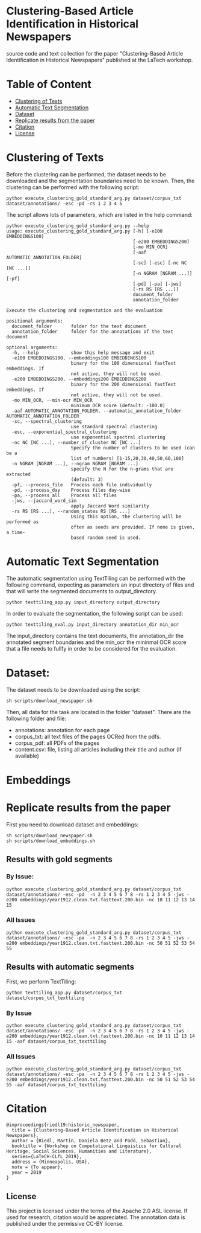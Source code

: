 # Clustering-Based Article Identification in Historical Newspapers

source code and text collection for the paper "Clustering-Based Article Identification in Historical Newspapers" published at the LaTech workshop.


Table of Content
================

- [Clustering of Texts](#clustering-of-texts)
- [Automatic Text Segmentation](#automatic-text-segmentation)
- [Dataset](#dataset)
- [Replicate results from the paper](#replicate-results–from-the-paper)
- [Citation](#citation)
- [License](#license)

# Clustering of Texts

Before the clustering can be performed, the dataset needs to be downloaded and the segmentation boundaries need to be known.
Then, the clustering can be performed with the following script:

```
python execute_clustering_gold_standard_arg.py dataset/corpus_txt dataset/annotations/ -esc -pd -rs 1 2 3 4 5 
```

The script allows lots of parameters, which are listed in the help command:

```
python execute_clustering_gold_standard_arg.py --help
usage: execute_clustering_gold_standard_arg.py [-h] [-e100 EMBEDDINGS100]
                                               [-e200 EMBEDDINGS200]
                                               [-mo MIN_OCR]
                                               [-aaf AUTOMATIC_ANNOTATION_FOLDER]
                                               [-sc] [-esc] [-nc NC [NC ...]]
                                               [-n NGRAM [NGRAM ...]] [-pf]
                                               [-pd] [-pa] [-jws]
                                               [-rs RS [RS ...]]
                                               document_folder
                                               annotation_folder

Execute the clustering and segmentation and the evaluation

positional arguments:
  document_folder       folder for the text document
  annotation_folder     folder for the annotations of the text document

optional arguments:
  -h, --help            show this help message and exit
  -e100 EMBEDDINGS100, --embeddings100 EMBEDDINGS100
                        binary for the 100 dimensional fastText embeddings. If
                        not active, they will not be used.
  -e200 EMBEDDINGS200, --embeddings200 EMBEDDINGS200
                        binary for the 200 dimensional fastText embeddings. If
                        not active, they will not be used.
  -mo MIN_OCR, --min-ocr MIN_OCR
                        minimum OCR score (default: -100.0)
  -aaf AUTOMATIC_ANNOTATION_FOLDER, --automatic_annotation_folder AUTOMATIC_ANNOTATION_FOLDER
  -sc, --spectral_clustering
                        use standard spectral clustering
  -esc, --exponential_spectral_clustering
                        use exponential spectral clustering
  -nc NC [NC ...], --number_of_cluster NC [NC ...]
                        Specify the number of clusters to be used (can be a
                        list of numbers) [1-15,20,30,40,50,60,100]
  -n NGRAM [NGRAM ...], --ngram NGRAM [NGRAM ...]
                        specify the N for the n-grams that are extracted
                        (default: 3)
  -pf, --process_file   Process each file individually
  -pd, --process_day    Process files day-wise
  -pa, --process_all    Process all files
  -jws, --jaccard_word_sim
                        apply Jaccard Word similarity
  -rs RS [RS ...], --random_states RS [RS ...]
                        Using this option, the clustering will be performed as
                        often as seeds are provided. If none is given, a time-
                        based random seed is used.
```

 
 
# Automatic Text Segmentation

The automatic segmentation using TextTiling can be performed with the following command, expecting as parameters an input directory of files and that will write the segmented documents to output_directory.

```
python texttiling_app.py input_directory output_directory
```

In order to evaluate the segmentation, the following script can be used:

```
python texttiling_eval.py input_directory annotation_dir min_ocr
```

The input_directory contains the text documents, the annotation_dir the annotated segment boundaries and the min_ocr the mininmal OCR score that a file needs to fullfy in order to be considered for the evaluation. 


# Dataset:

The dataset needs to be downloaded using the script:

```
sh scripts/download_newspaper.sh 
```

Then, all data for the task are located in the folder "dataset". There are the following folder and file:

- annotations: annotation for each page
- corpus_txt: all text files of the pages OCRed from the pdfs. 
- corpus_pdf: all PDFs of the pages
- content.csv: file, listing all articles including their title and author (if available)

# Embeddings



# Replicate results from the paper

First you need to download dataset and embeddings:

```
sh scripts/download_newspaper.sh
sh scripts/download_embeddings.sh 
```

## Results with gold segments

### By Issue:

```
python execute_clustering_gold_standard_arg.py dataset/corpus_txt dataset/annotations/ -esc -pd  -n 2 3 4 5 6 7 8 -rs 1 2 3 4 5 -jws -e200 embeddings/year1912.clean.txt.fasttext.200.bin -nc 10 11 12 13 14 15 
```

### All Issues
```
python execute_clustering_gold_standard_arg.py dataset/corpus_txt dataset/annotations/ -esc -pa  -n 2 3 4 5 6 7 8 -rs 1 2 3 4 5 -jws -e200 embeddings/year1912.clean.txt.fasttext.200.bin -nc 50 51 52 53 54 55 
```

## Results with automatic segments

First, we perform TextTiling:

```
python texttiling_app.py dataset/corpus_txt dataset/corpus_txt_texttiling
```

### By Issue

```
python execute_clustering_gold_standard_arg.py dataset/corpus_txt dataset/annotations/ -esc -pd  -n 2 3 4 5 6 7 8 -rs 1 2 3 4 5 -jws -e200 embeddings/year1912.clean.txt.fasttext.200.bin -nc 10 11 12 13 14 15 -aaf dataset/corpus_txt_texttiling
```

### All Issues
```
python execute_clustering_gold_standard_arg.py dataset/corpus_txt dataset/annotations/ -esc -pa  -n 2 3 4 5 6 7 8 -rs 1 2 3 4 5 -jws -e200 embeddings/year1912.clean.txt.fasttext.200.bin -nc 50 51 52 53 54 55 -aaf dataset/corpus_txt_texttiling
```


# Citation


```
@inproceedings{riedl19:historic_newspaper,
  title = {Clustering-Based Article Identification in Historical Newspapers},
  author = {Riedl, Martin, Daniela Betz and Padó, Sebastian},
  booktitle = {Workshop on Computational Linguistics for Cultural Heritage, Social Sciences, Humanities and Literature},
  series={LaTeCH-CLfL 2019},
  address = {Minneapolis, USA},
  note = {To appear},
  year = 2019
}

```


## License

This project is licensed under the terms of the Apache 2.0 ASL license. If used for research, citation would be appreciated. The annotation data is published under the permissive CC-BY license.
